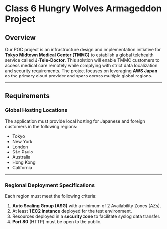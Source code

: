 # Class 6 Hungry Wolves Armageddon Project

## Overview
Our POC project is an infrastructure design and implementation initiative for **Tokyo Midtown Medical Center (TMMC)** to establish a global telehealth service called **J-Tele-Doctor**. This solution will enable TMMC customers to access medical care remotely while complying with strict data localization and security requirements. The project focuses on leveraging **AWS Japan** as the primary cloud provider and spans across multiple global regions.

---

## Requirements

### Global Hosting Locations
The application must provide local hosting for Japanese and foreign customers in the following regions:
- Tokyo
- New York
- London
- São Paulo
- Australia
- Hong Kong
- California

---

### Regional Deployment Specifications
Each region must meet the following criteria:
1. **Auto Scaling Group (ASG)** with a minimum of 2 Availability Zones (AZs).
2. At least **1 EC2 instance** deployed for the test environment.
3. Resources deployed in a **security zone** to facilitate syslog data transfer.
4. **Port 80** (HTTP) must be open to the public.

